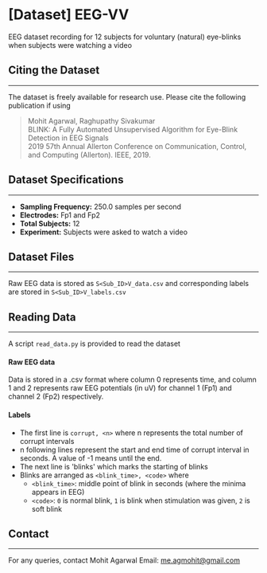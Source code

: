 # [Dataset] EEG-VV
EEG dataset recording for 12 subjects for voluntary (natural) eye-blinks when subjects were watching a video

## Citing the Dataset
----------------------------

The dataset is freely available for research use. Please cite the following publication if using
<blockquote>
  <p>Mohit Agarwal, Raghupathy Sivakumar<br />
BLINK: A Fully Automated Unsupervised Algorithm for Eye-Blink Detection in EEG Signals<br />
2019 57th Annual Allerton Conference on Communication, Control, and Computing (Allerton). IEEE, 2019.</p>
</blockquote>

## Dataset Specifications
----------------------------
*  **Sampling Frequency:** 250.0 samples per second
*  **Electrodes:** Fp1 and Fp2
*  **Total Subjects:** 12
*  **Experiment:** Subjects were asked to watch a video

## Dataset Files
----------------
Raw EEG data is stored as `S<Sub_ID>V_data.csv` and corresponding labels are stored in `S<Sub_ID>V_labels.csv`

## Reading Data
----------------

A script `read_data.py` is provided to read the dataset 

#### Raw EEG data
Data is stored in a .csv format where column 0 represents time, and column 1 and 2 represents raw EEG potentials (in uV) for channel 1 (Fp1) and channel 2 (Fp2) respectively.

#### Labels
* The first line is `corrupt, <n>` where n represents the total number of corrupt intervals
* n following lines represent the start and end time of corrupt interval in seconds. A value of -1 means until the end.
* The next line is 'blinks' which marks the starting of blinks
* Blinks are arranged as `<blink_time>, <code>` where
  *  `<blink_time>`: middle point of blink in seconds (where the minima appears in EEG)
  * `<code>`: `0` is normal blink, `1` is blink when stimulation was given, `2` is soft blink


## Contact
----------------

For any queries, contact Mohit Agarwal
Email: me.agmohit@gmail.com

